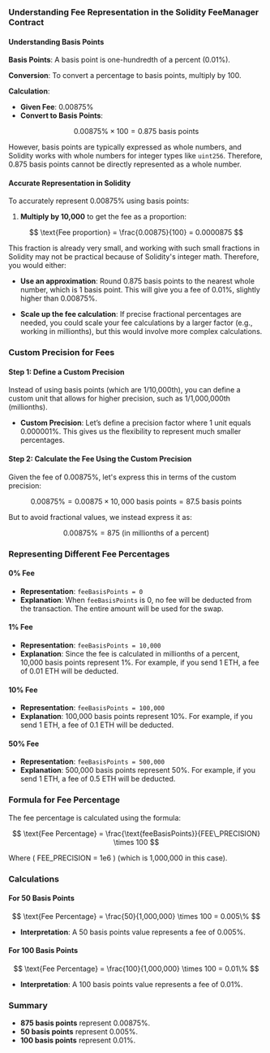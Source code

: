 ### Understanding Fee Representation in the Solidity FeeManager Contract

#### Understanding Basis Points

**Basis Points**: A basis point is one-hundredth of a percent (0.01%).

**Conversion**: To convert a percentage to basis points, multiply by 100.

**Calculation**:
- **Given Fee**: 0.00875%
- **Convert to Basis Points**:

$$
0.00875\% \times 100 = 0.875 \text{ basis points}
$$

However, basis points are typically expressed as whole numbers, and Solidity works with whole numbers for integer types like `uint256`. Therefore, 0.875 basis points cannot be directly represented as a whole number.

#### Accurate Representation in Solidity

To accurately represent 0.00875% using basis points:

1. **Multiply by 10,000** to get the fee as a proportion:

$$
\text{Fee proportion} = \frac{0.00875}{100} = 0.0000875
$$

This fraction is already very small, and working with such small fractions in Solidity may not be practical because of Solidity's integer math. Therefore, you would either:

- **Use an approximation**: Round 0.875 basis points to the nearest whole number, which is 1 basis point. This will give you a fee of 0.01%, slightly higher than 0.00875%.

- **Scale up the fee calculation**: If precise fractional percentages are needed, you could scale your fee calculations by a larger factor (e.g., working in millionths), but this would involve more complex calculations.

### Custom Precision for Fees

#### Step 1: Define a Custom Precision

Instead of using basis points (which are 1/10,000th), you can define a custom unit that allows for higher precision, such as 1/1,000,000th (millionths).

- **Custom Precision**: Let’s define a precision factor where 1 unit equals 0.000001%. This gives us the flexibility to represent much smaller percentages.

#### Step 2: Calculate the Fee Using the Custom Precision

Given the fee of 0.00875%, let's express this in terms of the custom precision:

$$
0.00875\% = 0.00875 \times 10,000 \text{ basis points} = 87.5 \text{ basis points}
$$

But to avoid fractional values, we instead express it as:

$$
0.00875\% = 875 \text{ (in millionths of a percent)}
$$

### Representing Different Fee Percentages

#### 0% Fee
- **Representation**: `feeBasisPoints = 0`
- **Explanation**: When `feeBasisPoints` is 0, no fee will be deducted from the transaction. The entire amount will be used for the swap.

#### 1% Fee
- **Representation**: `feeBasisPoints = 10,000`
- **Explanation**: Since the fee is calculated in millionths of a percent, 10,000 basis points represent 1%. For example, if you send 1 ETH, a fee of 0.01 ETH will be deducted.

#### 10% Fee
- **Representation**: `feeBasisPoints = 100,000`
- **Explanation**: 100,000 basis points represent 10%. For example, if you send 1 ETH, a fee of 0.1 ETH will be deducted.

#### 50% Fee
- **Representation**: `feeBasisPoints = 500,000`
- **Explanation**: 500,000 basis points represent 50%. For example, if you send 1 ETH, a fee of 0.5 ETH will be deducted.

### Formula for Fee Percentage

The fee percentage is calculated using the formula:

$$
\text{Fee Percentage} = \frac{\text{feeBasisPoints}}{FEE\_PRECISION} \times 100
$$

Where \( FEE\_PRECISION = 1e6 \) (which is 1,000,000 in this case).

### Calculations

#### For 50 Basis Points

$$
\text{Fee Percentage} = \frac{50}{1,000,000} \times 100 = 0.005\%
$$

- **Interpretation**: A 50 basis points value represents a fee of 0.005%.

#### For 100 Basis Points

$$
\text{Fee Percentage} = \frac{100}{1,000,000} \times 100 = 0.01\%
$$

- **Interpretation**: A 100 basis points value represents a fee of 0.01%.

### Summary

- **875 basis points** represent 0.00875%.
- **50 basis points** represent 0.005%.
- **100 basis points** represent 0.01%.



